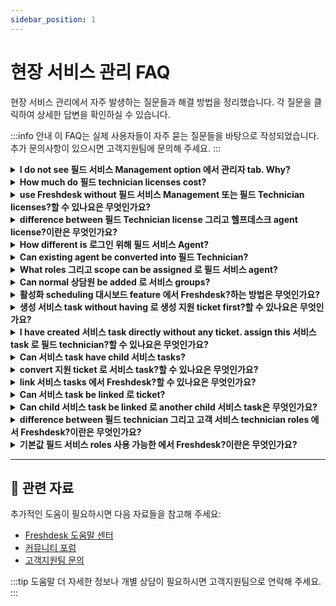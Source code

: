 ```yaml
---
sidebar_position: 1
---
```


# 현장 서비스 관리 FAQ

현장 서비스 관리에서 자주 발생하는 질문들과 해결 방법을 정리했습니다. 각 질문을 클릭하여 상세한 답변을 확인하실 수 있습니다.

:::info 안내
이 FAQ는 실제 사용자들이 자주 묻는 질문들을 바탕으로 작성되었습니다. 추가 문의사항이 있으시면 고객지원팀에 문의해 주세요.
:::

<details>
<summary><strong>I do not see 필드 서비스 Management option 에서 관리자 tab. Why?</strong></summary>

필드 서비스 Management module is 사용 가능한 에 **Blossom, Garden,** **Estate,** 그리고 **Forest** 요금제 에서 Freshdesk. 만약 you are 에 either 의 these 요금제 그리고 still cannot see option, please write 로 us 에서 [지원@freshdesk.com](mailto:지원@freshdesk.com).

</details>

<details>
<summary><strong>How much do 필드 technician licenses cost?</strong></summary>

It costs **USD 29** per 필드 technician per month. You can 추가 또는 제거 필드 Technicians 에 의해 going 로 **관리자 > > 필드 서비스 Management > Manage**.

</details>

<details>
<summary><strong>use Freshdesk without 필드 서비스 Management 또는 필드 Technician licenses?할 수 있나요은 무엇인가요?</strong></summary>

Yes, you can use Freshdesk without 필드 Tech licenses. 필드 서비스 Management module is 추가-에 created specifically 위해 those organizations which employ 필드 technicians 위해 지원. 만약 you 제공하다 only online 헬프데스크 지원, you do not need 로 purchase 필드 Technician licenses.

</details>

<details>
<summary><strong>difference between 필드 Technician license 그리고 헬프데스크 agent license?이란은 무엇인가요?</strong></summary>

지원 티켓 에서 customers are not accessible 로 필드 technicians directly; they can only access 서비스 tasks 또는 jobs assigned 로 them 에 의해 your 헬프데스크 상담원. 필드 technicians also get access 로 Freshdesk app that is dedicated 로 필드 서비스, 와 함께 ability 로 - Track 서비스 tasks 그리고 모니터링하다 their schedule - 이동 로 고객's location - Track time spent 에서 필드 그리고 log billable hours 위해 서비스 provided - Collect 고객 signatures once job is done ...그리고 more. These features are 사용 가능한 only 로 필드 technicians 그리고 not 로 헬프데스크 상담원 via Freshdesk mobile app.

</details>

<details>
<summary><strong>How different is 로그인 위해 필드 서비스 Agent?</strong></summary>

로그인 process 위해 all 상담원 에서 Freshdesk are same, be it Freshdesk 지원 Agent(Full time/ Occasional), 또는 필드 서비스 Agent.

</details>

<details>
<summary><strong>Can existing agent be converted into 필드 Technician?</strong></summary>

No, it will not be possible 로 convert existing agent into 필드 Technician. 하지만 you will be able 로 convert existing 연락하다 into 필드 Technician. As workaround, you can 삭제 agent, that converts them 로 연락하다 그리고 convert 연락하다 로 필드 technician

</details>

<details>
<summary><strong>What roles 그리고 scope can be assigned 로 필드 서비스 agent?</strong></summary>

위해 필드 상담원, you will only be able 로 선택 Ticket Scope, either Groups 또는 Restricted. 에 의해 기본값, 필드 technician will be associated 와 함께 필드 Technician role. It will not be possible 로 associate 필드 technician 와 함께 other roles. ![이미지](https://s3.amazonaws.com/cdn.freshdesk.com/데이터/헬프데스크/attachments/production/50000832705/original/OlSOVArNQA9xZMx8snky1LyBbcgXjECM1w.png?1583928373)

</details>

<details>
<summary><strong>Can normal 상담원 be added 로 서비스 groups?</strong></summary>

Yes, 에서 case your 헬프데스크 상담원 also go out into 필드 로 help customers, you can 추가 them 로 서비스 groups. This ensures that any 서비스 task you assign 로 particular group can be picked up 에 의해 헬프데스크 상담원 에서 it as well. This will also allow 헬프데스크 상담원 로 view their 서비스 tasks like any other ticket through their mobile apps.

</details>

<details>
<summary><strong>활성화 scheduling 대시보드 feature 에서 Freshdesk?하는 방법은 무엇인가요?</strong></summary>

scheduling 대시보드 feature is 사용 가능한 에 **Blossom, Garden, Estate, 그리고 Forest** 요금제 에서 Freshdesk. 로 access Scheduling 대시보드, - Go 로 **관리자 > 지원 Operations > 필드 서비스 Management** - 클릭 에 "**활성화**" - Scheduling 대시보드 should appear 에서 navigation sidebar 에 left-hand side under "필드 서비스" icon.

</details>

<details>
<summary><strong>생성 서비스 task without having 로 생성 지원 ticket first?할 수 있나요은 무엇인가요?</strong></summary>

Yes, you can 생성 서비스 task without having 로 생성 지원 ticket first. Refer 로 this [article](http://지원.freshdesk.com/en/지원/solutions/articles/240293--guide-로-필드-서비스-위해-헬프데스크-상담원) 위해 more details.

</details>

<details>
<summary><strong>I have created 서비스 task directly without any ticket. assign this 서비스 task 로 필드 technician?할 수 있나요은 무엇인가요?</strong></summary>

You can assign 서비스 task 로 필드 technician 또는 지원 agent. This 서비스 task can be requested 에 의해 고객 그리고 created 에 의해 지원 agent 또는 필드 technician. Read this [article](http://지원.freshdesk.com/en/지원/solutions/articles/240293--guide-로-필드-서비스-위해-헬프데스크-상담원) 로 see how you can 생성 서비스 task.

</details>

<details>
<summary><strong>Can 서비스 task have child 서비스 tasks?</strong></summary>

Yes, you can 생성 child 서비스 tasks under parent 서비스 task.

</details>

<details>
<summary><strong>convert 지원 ticket 로 서비스 task?할 수 있나요은 무엇인가요?</strong></summary>

ticket cannot be converted 로 서비스 task 그리고 vice-versa. However, you can 생성 서비스 task off that ticket. Refer 로 this [article](http://지원.freshdesk.com/en/지원/solutions/articles/240293--guide-로-필드-서비스-위해-헬프데스크-상담원) 위해 more details.

</details>

<details>
<summary><strong>link 서비스 tasks 에서 Freshdesk?할 수 있나요은 무엇인가요?</strong></summary>

Yes, it is possible. 에 의해 using trackers, parent 서비스 tasks can be linked 에서 Freshdesk. 만약 you have 다수의 서비스 tasks 와 함께 similar 문제, you can 생성 Tracker 그리고 link all tasks 로 it. 클릭 here 로 know more about [Linking](https://지원.freshdesk.com/en/지원/solutions/articles/224695-setting-up-linked-티켓).

</details>

<details>
<summary><strong>Can 서비스 task be linked 로 ticket?</strong></summary>

No. Independent 서비스 tasks can be linked 로 each other, not 로 티켓.

</details>

<details>
<summary><strong>Can child 서비스 task be linked 로 another child 서비스 task은 무엇인가요?</strong></summary>

No. Child 서비스 tasks cannot be linked 로 other tasks.

</details>

<details>
<summary><strong>difference between 필드 technician 그리고 고객 서비스 technician roles 에서 Freshdesk?이란은 무엇인가요?</strong></summary>

고객 서비스 Technicians can 생성 서비스 tasks 그리고 manage 연락처 에서 addition 로 other privileges 사용 가능한 로 필드 technicians. 필드 Technicians cannot see 또는 respond 로 티켓. They can only respond 로 서비스 tasks assigned 로 them 또는 their 서비스 group, 추가 notes, 그리고 resolve their tasks. 필드 TechnicianCustomer 서비스 TechnicianEdit everyone's time entries✔️❌편집 only their time❌✔️생성 또는 편집 연락하다❌✔️생성 또는 편집 연락하다 segment 또는 company segment❌✔️생성 child 서비스 tasks❌✔️

</details>

<details>
<summary><strong>기본값 필드 서비스 roles 사용 가능한 에서 Freshdesk?이란은 무엇인가요?</strong></summary>

Currently, Freshdesk has two 기본값 roles 위해 필드 서비스 - 필드 technician 그리고 고객 서비스 technician. 필드 technician: Can view, reply, 업데이트 그리고 resolve 서비스 tasks 고객 서비스 technician: Can 생성, view, reply, 업데이트 그리고 resolve 서비스 tasks 그리고 manage 연락처. 에서 addition, customers 의 all 요금제 other than Blossom 그리고 Garden can 생성 사용자 정의 roles

</details>

---

## 🔗 관련 자료

추가적인 도움이 필요하시면 다음 자료들을 참고해 주세요:

- [Freshdesk 도움말 센터](https://support.freshdesk.com)
- [커뮤니티 포럼](https://community.freshworks.com)
- [고객지원팀 문의](mailto:support@freshdesk.com)

:::tip 도움말
더 자세한 정보나 개별 상담이 필요하시면 고객지원팀으로 연락해 주세요.
:::
